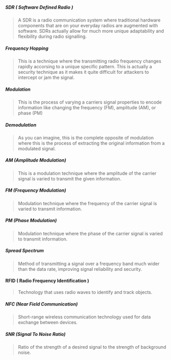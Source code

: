 
##### SDR ( Software Defined Radio )

> A SDR is a radio communication system where traditional hardware components that are on your everyday radios are augmented with software. SDRs actually allow for much more unique adaptability and flexibility during radio signalling. 

##### Frequency Hopping 

> This is a technique where the transmitting radio frequency changes rapidly accorsing to a unique specific pattern. This is actually a security technique as it makes it quite difficult for attackers to intercept or jam the signal.

##### Modulation

> This is the process of varying a carriers signal properties to encode information like changing the frequency (FM), amplitude (AM), or phase (PM)

##### Demodulation

> As you can imagine, this is the complete opposite of modulation where this is the process of extracting the original information from a modulated signal.

##### AM (Amplitude Modulation)

> This is a modulation technique where the amplitude of the carrier signal is varied to transmit the given information.

##### FM (Frequency Modulation)

>  Modulation technique where the frequency of the carrier signal is varied to transmit information.

##### PM (Phase Modulation)

> Modulation technique where the phase of the carrier signal is varied to transmit information.

##### Spread Spectrum 

> Method of transmitting a signal over a frequency band much wider than the data rate, improving signal reliability and security.

#### RFID ( Radio Frequency Identification )

> Technology that uses radio waves to identify and track objects.

##### NFC (Near Field Communication)

> Short-range wireless communication technology used for data exchange between devices.

##### SNR (Signal To Noise Ratio)

> Ratio of the strength of a desired signal to the strength of background noise.

